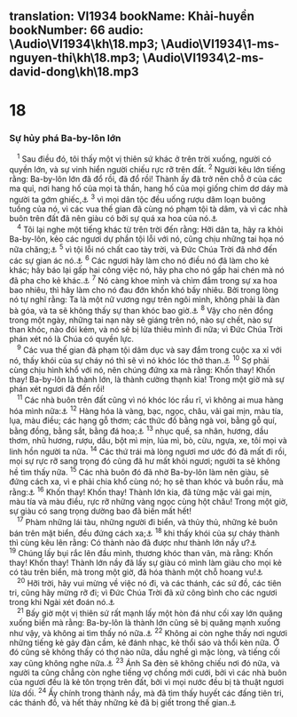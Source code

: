 translation: VI1934
bookName: Khải-huyền 
bookNumber: 66
audio: \Audio\VI1934\kh\18.mp3; \Audio\VI1934\1-ms-nguyen-thi\kh\18.mp3; \Audio\VI1934\2-ms-david-dong\kh\18.mp3
-------

<div class="title"><h1>18</h1><h3>Sự hủy phá Ba-by-lôn lớn</h3></div>
<span class="verse kh_18_1"> <sup>1</sup> Sau điều đó, tôi thấy một vị thiên sứ khác ở trên trời xuống, người có quyền lớn, và sự vinh hiển người chiếu rực rỡ trên đất. </span>
<span class="verse kh_18_2"><sup>2</sup> Người kêu lớn tiếng rằng: Ba-by-lôn lớn đã đổ rồi, đã đổ rồi! Thành ấy đã trở nên chỗ ở của các ma quỉ, nơi hang hố của mọi tà thần, hang hố của mọi giống chim dơ dáy mà người ta gớm ghiếc,<a data-toggle="tooltip" data-placement="bottom" title="Es 13:21; 21:9; Gie 50:39; 51:8; Kh 14:8">⚓</a></span>
<span class="verse kh_18_3"><sup>3</sup> vì mọi dân tộc đều uống rượu dâm loạn buông tuồng của nó, vì các vua thế gian đã cùng nó phạm tội tà dâm, và vì các nhà buôn trên đất đã nên giàu có bởi sự quá xa hoa của nó.<a data-toggle="tooltip" data-placement="bottom" title="Es 23:17; Gie 51:7">⚓</a><br/></span>
<span class="verse kh_18_4"> <sup>4</sup> Tôi lại nghe một tiếng khác từ trên trời đến rằng: Hỡi dân ta, hãy ra khỏi Ba-by-lôn, kẻo các ngươi dự phần tội lỗi với nó, cũng chịu những tai họa nó nữa chăng;<a data-toggle="tooltip" data-placement="bottom" title="Es 48:20; Gie 50:8; 51:6,45">⚓</a></span>
<span class="verse kh_18_5"><sup>5</sup> vì tội lỗi nó chất cao tày trời, và Đức Chúa Trời đã nhớ đến các sự gian ác nó.<a data-toggle="tooltip" data-placement="bottom" title="Sa 18:20-21; Gie 51:9">⚓</a></span>
<span class="verse kh_18_6"><sup>6</sup> Các ngươi hãy làm cho nó điều nó đã làm cho kẻ khác; hãy báo lại gấp hai công việc nó, hãy pha cho nó gấp hai chén mà nó đã pha cho kẻ khác.<a data-toggle="tooltip" data-placement="bottom" title="Thi 137:8; Gie 50:29">⚓</a></span>
<span class="verse kh_18_7"><sup>7</sup> Nó càng khoe mình và chìm đắm trong sự xa hoa bao nhiêu, thì hãy làm cho nó đau đớn khốn khó bấy nhiêu. Bởi trong lòng nó tự nghĩ rằng: Ta là một nữ vương ngự trên ngôi mình, không phải là đàn bà góa, và ta sẽ không thấy sự than khóc bao giờ.<a data-toggle="tooltip" data-placement="bottom" title="Es 47:7-9">⚓</a></span>
<span class="verse kh_18_8"><sup>8</sup> Vậy cho nên đồng trong một ngày, những tai nạn này sẽ giáng trên nó, nào sự chết, nào sự than khóc, nào đói kém, và nó sẽ bị lửa thiêu mình đi nữa; vì Đức Chúa Trời phán xét nó là Chúa có quyền lực. <br/></span>
<span class="verse kh_18_9"> <sup>9</sup> Các vua thế gian đã phạm tội dâm dục và say đắm trong cuộc xa xỉ với nó, thấy khói của sự cháy nó thì sẽ vì nó khóc lóc thở than.<a data-toggle="tooltip" data-placement="bottom" title="Exe 26:16-17">⚓</a></span>
<span class="verse kh_18_10"><sup>10</sup> Sợ phải cùng chịu hình khổ với nó, nên chúng đứng xa mà rằng: Khốn thay! Khốn thay! Ba-by-lôn là thành lớn, là thành cường thạnh kia! Trong một giờ mà sự phán xét ngươi đã đến rồi! <br/></span>
<span class="verse kh_18_11"> <sup>11</sup> Các nhà buôn trên đất cũng vì nó khóc lóc rầu rĩ, vì không ai mua hàng hóa mình nữa:<a data-toggle="tooltip" data-placement="bottom" title="Exe 27:31,36">⚓</a></span>
<span class="verse kh_18_12"><sup>12</sup> Hàng hóa là vàng, bạc, ngọc, châu, vải gai mịn, màu tía, lụa, màu điều; các hạng gỗ thơm; các thức đồ bằng ngà voi, bằng gỗ quí, bằng đồng, bằng sắt, bằng đá hoa;<a data-toggle="tooltip" data-placement="bottom" title="Exe 27:12-13,22">⚓</a></span>
<span class="verse kh_18_13"><sup>13</sup> nhục quế, sa nhân, hương, dầu thơm, nhũ hương, rượu, dầu, bột mì mịn, lúa mì, bò, cừu, ngựa, xe, tôi mọi và linh hồn người ta nữa. </span>
<span class="verse kh_18_14"><sup>14</sup> Các thứ trái mà lòng ngươi mơ ước đó đã mất đi rồi, mọi sự rực rỡ sang trọng đó cũng đã hư mất khỏi ngươi; người ta sẽ không hề tìm thấy nữa. </span>
<span class="verse kh_18_15"><sup>15</sup> Các nhà buôn đó đã nhờ Ba-by-lôn làm nên giàu, sẽ đứng cách xa, vì e phải chia khổ cùng nó; họ sẽ than khóc và buồn rầu, mà rằng:<a data-toggle="tooltip" data-placement="bottom" title="Exe 27:31,36">⚓</a></span>
<span class="verse kh_18_16"><sup>16</sup> Khốn thay! Khốn thay! Thành lớn kia, đã từng mặc vải gai mịn, màu tía và màu điều, rực rỡ những vàng ngọc cùng hột châu! Trong một giờ, sự giàu có sang trọng dường bao đã biến mất hết! <br/></span>
<span class="verse kh_18_17"> <sup>17</sup> Phàm những lái tàu, những người đi biển, và thủy thủ, những kẻ buôn bán trên mặt biển, đều đứng cách xa;<a data-toggle="tooltip" data-placement="bottom" title="Es 23:14; Exe 27:26-30">⚓</a></span>
<span class="verse kh_18_18"><sup>18</sup> khi thấy khói của sự cháy thành thì cùng kêu lên rằng: Có thành nào đã được như thành lớn nầy ư?<a data-toggle="tooltip" data-placement="bottom" title="Exe 27:32">⚓</a></span>
<span class="verse kh_18_19"><sup>19</sup> Chúng lấy bụi rắc lên đầu mình, thương khóc than vãn, mà rằng: Khốn thay! Khốn thay! Thành lớn nầy đã lấy sự giàu có mình làm giàu cho mọi kẻ có tàu trên biển, mà trong một giờ, đã hóa thành một chỗ hoang vu!<a data-toggle="tooltip" data-placement="bottom" title="Exe 27:30-34">⚓</a><br/></span>
<span class="verse kh_18_20"> <sup>20</sup> Hỡi trời, hãy vui mừng về việc nó đi, và các thánh, các sứ đồ, các tiên tri, cũng hãy mừng rỡ đi; vì Đức Chúa Trời đã xử công bình cho các ngươi trong khi Ngài xét đoán nó.<a data-toggle="tooltip" data-placement="bottom" title="Phu 32:43; Gie 51:48">⚓</a><br/></span>
<span class="verse kh_18_21"> <sup>21</sup> Bấy giờ một vị thiên sứ rất mạnh lấy một hòn đá như cối xay lớn quăng xuống biển mà rằng: Ba-by-lôn là thành lớn cũng sẽ bị quăng mạnh xuống như vậy, và không ai tìm thấy nó nữa.<a data-toggle="tooltip" data-placement="bottom" title="Gie 51:63-64; Exe 26:21">⚓</a></span>
<span class="verse kh_18_22"><sup>22</sup> Không ai còn nghe thấy nơi ngươi những tiếng kẻ gảy đàn cầm, kẻ đánh nhạc, kẻ thổi sáo và thổi kèn nữa. Ở đó cũng sẽ không thấy có thợ nào nữa, dầu nghề gì mặc lòng, và tiếng cối xay cũng không nghe nữa.<a data-toggle="tooltip" data-placement="bottom" title="Exe 26:13; Es 24:8; Gie 7:34; 25:10">⚓</a></span>
<span class="verse kh_18_23"><sup>23</sup> Ánh Sa đèn sẽ không chiếu nơi đó nữa, và người ta cũng chẳng còn nghe tiếng vợ chồng mới cưới, bởi vì các nhà buôn của ngươi đều là kẻ tôn trọng trên đất, bởi vì mọi nước đều bị tà thuật ngươi lừa dối. </span>
<span class="verse kh_18_24"><sup>24</sup> Ấy chính trong thành nầy, mà đã tìm thấy huyết các đấng tiên tri, các thánh đồ, và hết thảy những kẻ đã bị giết trong thế gian.<a data-toggle="tooltip" data-placement="bottom" title="Gie 51:49">⚓</a><br/></span>
